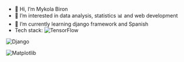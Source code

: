 - 👋 Hi, I’m Mykola Biron
- 👀 I’m interested in data analysis, statistics 📊 and web development
- 🌱 I’m currently learning django framework and Spanish
- Tech stack:
![TensorFlow](https://img.shields.io/badge/TensorFlow-FF6F00?style=for-the-badge&logo=tensorflow&logoColor=white)

![Django](https://img.shields.io/badge/Django-092E20?style=for-the-badge&logo=django&logoColor=white)

![Matplotlib](https://img.shields.io/badge/Matplotlib-11557C?style=for-the-badge&logo=matplotlib&logoColor=white)




